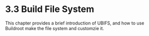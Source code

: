 # 3.3 Build File System

This chapter provides a brief introduction of UBIFS, and how to use Buildroot make the file system and customzie it.

